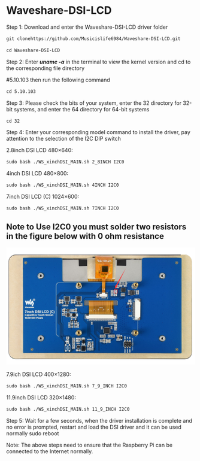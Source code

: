 # Waveshare-DSI-LCD

Step 1: Download and enter the Waveshare-DSI-LCD driver folder

```html
git clonehttps://github.com/Musicislife6984/Waveshare-DSI-LCD.git
```

```html
cd Waveshare-DSI-LCD
```

Step 2: Enter ***uname -a*** in the terminal to view the kernel version and cd to the corresponding file directory

#5.10.103 then run the following command

```html
cd 5.10.103
```

Step 3: Please check the bits of your system, enter the 32 directory for 32-bit systems, and enter the 64 directory for 64-bit systems

```html
cd 32
```

Step 4: Enter your corresponding model command to install the driver, pay attention to the selection of the I2C DIP switch

2.8inch DSI LCD 480×640:

```html
sudo bash ./WS_xinchDSI_MAIN.sh 2_8INCH I2C0
```
4inch DSI LCD 480×800:

```html
sudo bash ./WS_xinchDSI_MAIN.sh 4INCH I2C0
```
7inch DSI LCD (C) 1024×600: 

```html
sudo bash ./WS_xinchDSI_MAIN.sh 7INCH I2C0
```
  ## Note to Use I2C0 you must solder two resistors in the figure below with 0 ohm resistance
  
  ![Solder Jumpers](https://github.com/Musicislife6984/Waveshare-DSI-LCD/blob/main/7inch_DSI_LCD_C_FAQ_1.png)
  
7.9ich DSI LCD 400×1280:

```html
sudo bash ./WS_xinchDSI_MAIN.sh 7_9_INCH I2C0
```
11.9inch DSI LCD 320×1480:

```html
sudo bash ./WS_xinchDSI_MAIN.sh 11_9_INCH I2C0
```

Step 5: Wait for a few seconds, when the driver installation is complete and no error is prompted, restart and load the DSI driver and it can be used normally
sudo reboot

Note: The above steps need to ensure that the Raspberry Pi can be connected to the Internet normally.
